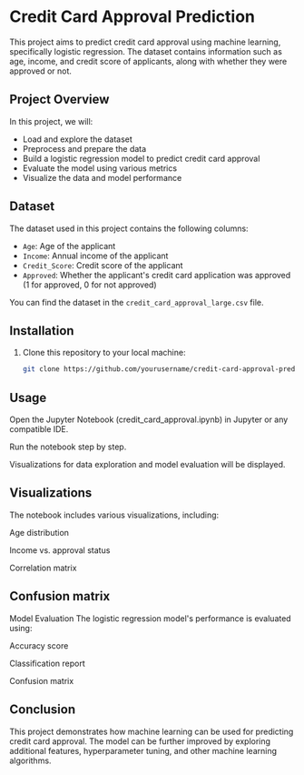 # Credit Card Approval Prediction

This project aims to predict credit card approval using machine learning, specifically logistic regression. The dataset contains information such as age, income, and credit score of applicants, along with whether they were approved or not.

## Project Overview

In this project, we will:
- Load and explore the dataset
- Preprocess and prepare the data
- Build a logistic regression model to predict credit card approval
- Evaluate the model using various metrics
- Visualize the data and model performance

## Dataset

The dataset used in this project contains the following columns:
- `Age`: Age of the applicant
- `Income`: Annual income of the applicant
- `Credit_Score`: Credit score of the applicant
- `Approved`: Whether the applicant's credit card application was approved (1 for approved, 0 for not approved)

You can find the dataset in the `credit_card_approval_large.csv` file.

## Installation

1. Clone this repository to your local machine:
   ```bash
   git clone https://github.com/yourusername/credit-card-approval-prediction.git
## Usage
Open the Jupyter Notebook (credit_card_approval.ipynb) in Jupyter or any compatible IDE.

Run the notebook step by step.

Visualizations for data exploration and model evaluation will be displayed.

## Visualizations
The notebook includes various visualizations, including:

Age distribution

Income vs. approval status

Correlation matrix

## Confusion matrix

Model Evaluation
The logistic regression model's performance is evaluated using:

Accuracy score

Classification report

Confusion matrix

## Conclusion
This project demonstrates how machine learning can be used for predicting credit card approval. The model can be further improved by exploring additional features, hyperparameter tuning, and other machine learning algorithms.
